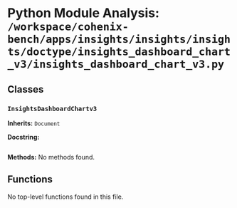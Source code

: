 # Python Module Analysis: `/workspace/cohenix-bench/apps/insights/insights/insights/doctype/insights_dashboard_chart_v3/insights_dashboard_chart_v3.py`

## Classes

### `InsightsDashboardChartv3`
**Inherits:** `Document`


**Docstring:**
```

```

**Methods:**
No methods found.




## Functions

No top-level functions found in this file.
